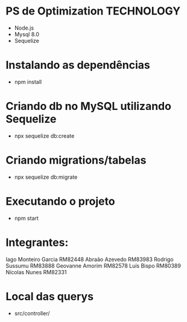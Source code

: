 # PS de Optimization TECHNOLOGY
 
- Node.js
- Mysql 8.0
- Sequelize

# Instalando as dependências

- npm install

# Criando db no MySQL utilizando Sequelize

- npx sequelize db:create

# Criando migrations/tabelas

- npx sequelize db:migrate

# Executando o projeto

- npm start

# Integrantes:

Iago Monteiro Garcia RM82448
Abraão Azevedo RM83983
Rodrigo Sussumu RM83888
Geovanne Amorim RM82578
Luís Bispo RM80389
Nícolas Nunes RM82331

# Local das querys 
- src/controller/
